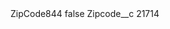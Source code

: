 <?xml version="1.0" encoding="UTF-8"?>
<CustomMetadata xmlns="http://soap.sforce.com/2006/04/metadata" xmlns:xsi="http://www.w3.org/2001/XMLSchema-instance" xmlns:xsd="http://www.w3.org/2001/XMLSchema">
    <label>ZipCode844</label>
    <protected>false</protected>
    <values>
        <field>Zipcode__c</field>
        <value xsi:type="xsd:string">21714</value>
    </values>
</CustomMetadata>
